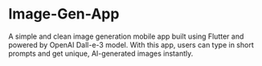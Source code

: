 # Image-Gen-App
A simple and clean image generation mobile app built using Flutter and powered by OpenAI Dall-e-3 model. With this app, users can type in short prompts and get unique, AI-generated images instantly. 
